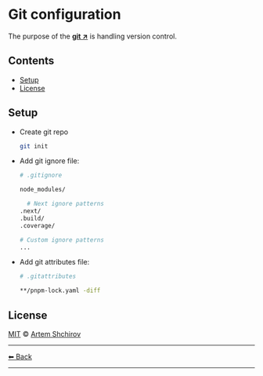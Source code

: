 # Git configuration

The purpose of the **[git ↗](https://git-scm.com/)** is handling version control.

## Contents

- [Setup](#setup)
- [License](#license)

## Setup

- Create git repo

  ```sh
  git init
  ```

- Add git ignore file:

  ```sh
  # .gitignore

  node_modules/

    # Next ignore patterns
  .next/
  .build/
  .coverage/

  # Custom ignore patterns
  ...
  ```

- Add git attributes file:

  ```sh
  # .gitattributes

  **/pnpm-lock.yaml -diff
  ```

## License

[MIT](../../LICENSE) © [Artem Shchirov](https://github.com/artemshchirov)

---

[⬅ Back](../../README.md)

---
